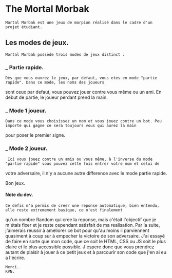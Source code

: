 #           The Mortal Morbak

    Mortal Morbak est une jeux de morpion réalisé dans le cadre d'un projet étudiant.

##      Les modes de jeux.

    Mortal Morbak possède trois modes de jeux distinct :

###     _ Partie rapide.

    Dès que vous ouvrez le jeux, par defaut, vous etes en mode "partie rapide". Dans ce mode, les noms des joueurs
sont ceux par defaut, vous pouvez jouer contre vous même ou un ami. En debut de partie, le joueur perdant prend la main.

###     _ Mode 1 joueur.

    Dans ce mode vous choisissez un nom et vous jouez contre un bot. Peu importe qui gagne ce sera toujours vous qui aurez la main
pour poser le premier signe.

###     _ Mode 2 joueur.

     Ici vous jouez contre un amis ou vous même, à l'inverse du mode "partie rapide" vous pouvez cette fois entrer votre nom et celui de 
votre adversaire, il n'y a aucune autre difference avec le mode partie rapide.


Bon jeux.


####    Note du dev.

    Ce defis m'a permis de creer une reponse automatique, bien entendu, elle reste extremement basique, ce n'est finalement
qu'un nombre Random qui cree la reponse, mais c'était l'objectif que je m'étais fixer et je reste cependant satisfait de ma realisation.
Par la suite, j'aimerais reussir à ameliorer ce bot pour qu'au moins il parviennent quasiment à coup sur à empecher la victoire de son adversaire. 
J'ai essayé de faire en sorte que mon code, que ce soit le HTML, CSS ou JS soit le plus claire et le plus accessible possible.
J'espere donc que vous prendrez autant de plaisir à jouer à ce petit jeux et à parcourir son code que j'en ai eu a l'écrire.

    Merci.
    KVN.

